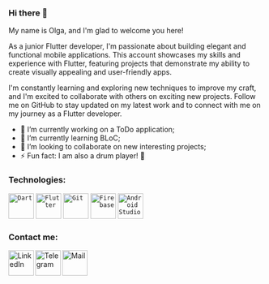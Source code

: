 ### Hi there 👋

My name is Olga, and I'm glad to welcome you here!

As a junior Flutter developer, I'm passionate about building elegant and functional mobile applications. This account showcases my skills and experience with Flutter, featuring projects that demonstrate my ability to create visually appealing and user-friendly apps. 

I'm constantly learning and exploring new techniques to improve my craft, and I'm excited to collaborate with others on exciting new projects. Follow me on GitHub to stay updated on my latest work and to connect with me on my journey as a Flutter developer.

- 🔭 I’m currently working on a ToDo application;
- 🌱 I’m currently learning BLoC;
- 👯 I’m looking to collaborate on new interesting projects;
- ⚡ Fun fact: I am also a drum player! 🥁

### Technologies:
<div>
	<code><img height="50" src="https://user-images.githubusercontent.com/25181517/186150304-1568ffdf-4c62-4bdc-9cf1-8d8efcea7c5b.png" alt="Dart" title="Dart" /></code>
	<code><img height="50" src="https://user-images.githubusercontent.com/25181517/186150365-da1eccce-6201-487c-8649-45e9e99435fd.png" alt="Flutter" title="Flutter" /></code>
	<code><img height="50" src="https://user-images.githubusercontent.com/25181517/192108372-f71d70ac-7ae6-4c0d-8395-51d8870c2ef0.png" alt="Git" title="Git" /></code>
	<code><img height="50" src="https://user-images.githubusercontent.com/25181517/189716855-2c69ca7a-5149-4647-936d-780610911353.png" alt="Firebase" title="Firebase" /></code>
	<code><img height="50" src="https://user-images.githubusercontent.com/25181517/192108895-20dc3343-43e3-4a54-a90e-13a4abbc57b9.png" alt="Android Studio" title="Android Studio" /></code>
</div>

### Contact me:
<a href="https://www.linkedin.com/in/olgabragina/"><img align="left" src="https://icon-library.com/images/linked-icon/linked-icon-5.jpg" alt="LinkedIn" width="50px"/></a>

<a href="https://t.me/o_lich"><img align="left" src="https://cdn3.iconfinder.com/data/icons/popular-services-brands-vol-2/512/telegram-512.png" alt="Telegram" width="50px"/></a>

<a href="mailto:cr.olich@gmail.com"><img align="left" src="https://icon-library.com/images/gmail-icon-circle/gmail-icon-circle-6.jpg" alt="Mail" width="50px"/></a>



